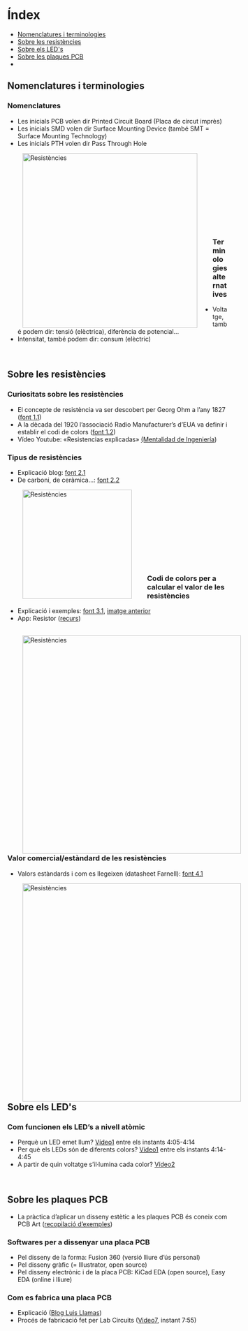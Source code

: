 # Índex
- [Nomenclatures i terminologies](#nomenclatures-i-terminologies)  
- [Sobre les resistències](#sobre-les-resistències)  
- [Sobre els LED's](#sobre-els-leds)
- [Sobre les plaques PCB](#sobre-les-plaques-pcb)
- 

## Nomenclatures i terminologies
### Nomenclatures  
- Les inicials PCB volen dir Printed Circuit Board (Placa de circut imprès)
- Les inicials SMD volen dir Surface Mounting Device (també SMT = Surface Mounting Technology)
- Les inicials PTH volen dir Pass Through Hole

<a href="https://pcbcentral.com/eagle-resistencias-de-montaje-superficial-smd-2" target="_blank">
  <img src="https://pcbcentral.com/wp-content/uploads/2022/06/Resistencias.jpg" 
       alt="Resistències" 
       title="Clica per veure més informació a PCB Central"
       align="left" 
       hspace="35" 
       width="400"/>
</a>
<br/><br/><br/><br/><br/><br/><br/><br/><br/><br/>

### Terminologies alternatives
- Voltatge, també podem dir: tensió (elèctrica), diferència de potencial...
- Intensitat, també podem dir: consum (elèctric)
<br/>

## Sobre les resistències
### Curiositats sobre les resistències
- El concepte de resistència va ser descobert per Georg Ohm a l’any 1827 ([font 1.1](https://es.wikipedia.org/wiki/Resistencia_eléctrica))
- A la dècada del 1920 l’associació Radio Manufacturer’s d’EUA va definir i establir el codi de colors ([font 1.2](https://ca.wikipedia.org/wiki/Codi_de_colors))
- Vídeo Youtube: «Resistencias explicadas» [(Mentalidad de Ingeniería](https://www.youtube.com/watch?v=blUimcoNpKs))

### Tipus de resistències
- Explicació blog: [font 2.1](https://masterplc.com/electronica/tipos-de-resistencias-electricas/)
- De carboni, de ceràmica...: [font 2.2](https://diotronic.com/957-resistencias)

<a href="https://mielectronicafacil.com/componentes/codigo-de-colores-resistencias/#por-que-se-necesita-el-codigo-de-colores-para-las-resistencias" target="_blank">
  <img src="https://mielectronicafacil.com/wp-content/uploads/2020/06/Tama%C3%B1o-de-resistencias.png" 
       alt="Resistències" 
       title="Clica per veure més informació a Micro electronica fácil"
       align="left" 
       hspace="35" 
       width="250"/>
</a>
<br/><br/><br/><br/><br/><br/><br/><br/><br/><br/>

### Codi de colors per a calcular el valor de les resistències
- Explicació i exemples: [font 3.1](https://electronicaonline.net/componentes-electronicos/resistor/codigo-de-colores-de-resistencias-electricas/), [imatge anterior](https://mielectronicafacil.com/componentes/codigo-de-colores-resistencias/#por-que-se-necesita-el-codigo-de-colores-para-las-resistencias)
- App: Resistor ([recurs](https://play.google.com/store/apps/details?id=com.tomhogenkamp.resistorcalculator))

<br/>
<a href="https://electronicaonline.net/componentes-electronicos/resistor/codigo-de-colores-de-resistencias-electricas/" target="_blank">
  <img src="https://electronicaonline.net/wp-content/uploads/2021/05/Codigo-de-colores-de-resistencias-de-cuatro-bandas.jpg" 
       alt="Resistències" 
       title="Clica per veure més informació a Electrónica online"
       align="left" 
       hspace="35" 
       width="500"/>
</a>
<br/><br/><br/><br/><br/><br/><br/><br/><br/><br/><br/><br/><br/><br/><br/>

### Valor comercial/estàndard de les resistències
- Valors estàndards i com es llegeixen (datasheet Farnell): [font 4.1](https://www.farnell.com/datasheets/1807347.pdf)

<a href="https://www.electrontools.com/Home/WP/valores-comerciales-de-resistencias/" target="_blank">
  <img src="https://www.electrontools.com/Home/WP/wp-content/uploads/2016/04/Resistencia.png" 
       alt="Resistències" 
       title="Clica per veure més informació a Electrónica online"
       align="left" 
       hspace="35" 
       width="500"/>
</a>
<br/><br/><br/><br/><br/><br/><br/><br/><br/><br/><br/>
<br/>

## Sobre els LED's
### Com funcionen els LED’s a nivell atòmic
- Perquè un LED emet llum? [Vídeo1](https://www.youtube.com/watch?v=Jr6tcXnDHIo) entre els instants 4:05-4:14
- Per què els LEDs són de diferents colors? [Vídeo1](https://www.youtube.com/watch?v=Jr6tcXnDHIo) entre els instants 4:14-4:45
- A partir de quin voltatge s’il·lumina cada color? [Vídeo2](https://www.youtube.com/watch?v=hlZOExfOXIA)
<br/>

## Sobre les plaques PCB
- La pràctica d’aplicar un disseny estètic a les plaques PCB és coneix com PCB Art ([recopilació d’exemples](https://es.pinterest.com/raykampmeier/pcb-art/))
### Softwares per a dissenyar una placa PCB
- Pel disseny de la forma: Fusion 360 (versió lliure d’ús personal)
- Pel disseny gràfic (= Illustrator, open source)
- Pel disseny electrònic i de la placa PCB: KiCad EDA (open source), Easy EDA (online i lliure)

### Com es fabrica una placa PCB
- Explicació ([Blog Luis Llamas](https://www.luisllamas.es/como-se-fabrica-una-pcb/))
- Procés de fabricació fet per Lab Circuits ([Video7](https://www.lab-circuits.com/ca/fabricacio), instant 7:55)
  
<br/>

  
